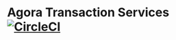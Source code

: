 # Agora Transaction Services [![CircleCI](https://circleci.com/gh/kinecosystem/agora-transaction-services.svg?style=svg&circle-token=cef79e0ea851bd883f200f0c2e529ce50c79e237)](https://circleci.com/gh/kinecosystem/agora-transaction-services)
